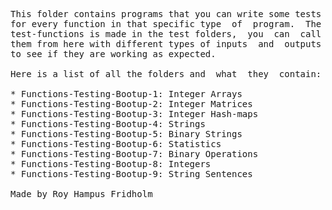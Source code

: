 
<pre>
This folder contains programs that you can write some tests
for every function in that specific type  of  program.  The
test-functions is made in the test folders,  you  can  call
them from here with different types of inputs  and  outputs
to see if they are working as expected.

Here is a list of all the folders and  what  they  contain:

* Functions-Testing-Bootup-1: Integer Arrays
* Functions-Testing-Bootup-2: Integer Matrices
* Functions-Testing-Bootup-3: Integer Hash-maps
* Functions-Testing-Bootup-4: Strings
* Functions-Testing-Bootup-5: Binary Strings
* Functions-Testing-Bootup-6: Statistics
* Functions-Testing-Bootup-7: Binary Operations
* Functions-Testing-Bootup-8: Integers
* Functions-Testing-Bootup-9: String Sentences

Made by Roy Hampus Fridholm
</pre>
